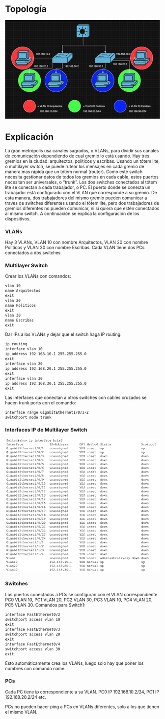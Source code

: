 # Topología

![Figura 4](/Diagramas/Figura4.png)

# Explicación

La gran metrópolis usa canales sagrados, o VLANs, para dividir sus canales de comunicación dependiendo de cual gremio lo está usando. Hay tres gremios en la ciudad: arquitectos, políticos y escribas. Usando un tótem lite, o multilayer switch, se puede rutear los mensajes en cada gremio de manera mas rápida que un tótem normal (router). Como este switch necesita gestionar datos de todos los gremios en cada cable, estos puertos necesitan ser universales, o “trunk”. Los dos switches conectados al tótem lite se conectan a cada trabajador, o PC. El puerto donde se conecta un trabajador está configurado con el VLAN que corresponde a su gremio. De esta manera, dos trabajadores del mismo gremio pueden comunicar a traves de switches diferentes usando el tótem lite, pero dos trabajadores de gremios diferentes no pueden comunicar, ni si quiera que estén conectados al mismo switch. A continuación se explica la configuración de los dispositivos.

### VLANs

Hay 3 VLANs, VLAN 10 con nombre Arquitectos, VLAN 20 con nombre Politicos y VLAN 30 con nombre Escribas. Cada VLAN tiene dos PCs conectados a dos switches.

### Multilayer Switch

Crear los VLANs con comandos:
```
vlan 10
name Arquitectos
exit
vlan 20
name Politicos
exit
vlan 30
name Escribas
exit
```

Dar IPs a los VLANs y dejar que el switch haga IP routing:

```
ip routing
interface vlan 10
ip address 192.168.10.1 255.255.255.0
exit
interface vlan 20
ip address 192.168.20.1 255.255.255.0
exit
interface vlan 30
ip address 192.168.30.1 255.255.255.0
exit
```

Las interfaces que conectan a otros switches con cables cruzados se hacen trunk ports con el comando:

```
interface range GigabitEthernet1/0/1-2
switchport mode trunk
```

### Interfaces IP de Multilayer Switch

![Figura 5](/Diagramas/Figura5.png)

### Switches

Los puertos conectados a PCs se configuran con el VLAN correspondiente. PC0 VLAN 10, PC1 VLAN 20, PC2 VLAN 30, PC3 VLAN 10, PC4 VLAN 20, PC5 VLAN 30. Comandos para Switch1:

```
interface FastEthernet0/2
switchport access vlan 10
exit
interface FastEthernet0/3
switchport access vlan 20
exit
interface FastEthernet0/4
switchport access vlan 30
exit
```

Esto automáticamente crea los VLANs, luego solo hay que poner los nombres con comando name.

### PCs

Cada PC tiene ip correspondiente a su VLAN. PC0 IP 192.168.10.2/24, PC1 IP 192.168.20.2/24 etc.

PCs no pueden hacer ping a PCs en VLANs diferentes, solo a los que tienen el mismo VLAN.
